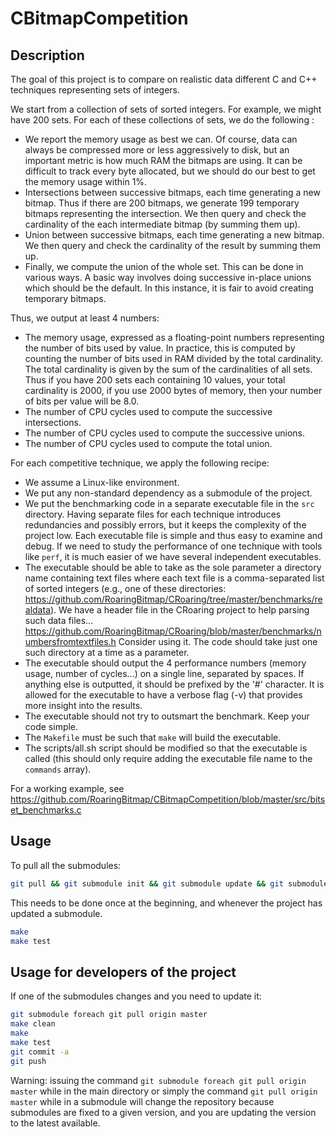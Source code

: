 # CBitmapCompetition

## Description
The goal of this project is to compare on realistic data different C and C++ techniques representing sets of integers.

We start from a collection of sets of sorted integers.
For example, we might have 200 sets. 
For each of these collections of sets, we do the following :  

-  We report the memory usage as best we can. Of course, data can always be compressed more or less aggressively to disk, but an important metric is how much RAM the bitmaps are using. It can be difficult to track every byte allocated, but we should do our best to get the memory usage within 1%. 
-  Intersections between successive bitmaps, each time generating a new bitmap. Thus if there are 200 bitmaps, we generate 199 temporary bitmaps representing the intersection. We then query and check the cardinality of the each intermediate bitmap (by summing them up).
-  Union between successive bitmaps, each time generating a new bitmap. We then query and check the cardinality of the result by summing them up.
-  Finally, we compute the union of the whole set. This can be done in various ways. A basic way involves doing successive in-place unions which should be the default. In this instance, it is fair to avoid creating temporary bitmaps.

Thus, we output at least 4 numbers: 
- The memory usage, expressed as a floating-point numbers representing the number of bits used by value. In practice, this is computed by counting the number of bits used in RAM divided by the total cardinality. The total cardinality is given by the sum of the cardinalities of all sets. Thus if you have 200 sets each containing 10 values, your total cardinality is 2000, if you use 2000 bytes of memory, then your number of bits per value will be 8.0.
- The number of CPU cycles used to compute the successive intersections.
- The number of CPU cycles used to compute the successive unions.
- The number of CPU cycles used to compute the total union.

For each competitive technique, we apply the following recipe:

* We assume a Linux-like environment.
* We put any non-standard dependency as a submodule of the project.
* We put the benchmarking code in a separate executable file in the ``src`` directory. Having separate files for each technique introduces redundancies and possibly errors, but it keeps the complexity of the project low. Each executable file is simple and thus easy to examine and debug. If we need to study the performance of one technique with tools like ``perf``, it is much easier of we have several independent executables.
* The executable should be able to take as the sole parameter a directory name containing text files where each text file is a comma-separated list of sorted integers (e.g., one of these directories: https://github.com/RoaringBitmap/CRoaring/tree/master/benchmarks/realdata). We have a header file in the CRoaring project to help parsing such data files... https://github.com/RoaringBitmap/CRoaring/blob/master/benchmarks/numbersfromtextfiles.h Consider using it. The code should take just one such directory at a time as a parameter.
* The executable should output the 4 performance numbers (memory usage, number of cycles...) on a single line, separated by spaces. If anything else is outputted, it should be prefixed by the '#' character. It is allowed for the executable to have a verbose flag (-v) that provides more insight into the results.
* The executable should not try to outsmart the benchmark. Keep your code simple.
* The  ``Makefile`` must be such that  ``make`` will build the executable.
* The scripts/all.sh script should be modified so that the executable is called (this should only require adding the executable file name to the ``commands`` array).

For a working example, see https://github.com/RoaringBitmap/CBitmapCompetition/blob/master/src/bitset_benchmarks.c

## Usage

To pull all the submodules:
```bash
git pull && git submodule init && git submodule update && git submodule status
```
This needs to be done once at the beginning, and whenever the project has updated a submodule.

```bash
make
make test
```


## Usage for developers of the project

If one of the submodules changes and you need to update it:
```bash
git submodule foreach git pull origin master
make clean
make 
make test
git commit -a
git push
```

Warning: issuing the command ``git submodule foreach git pull origin master`` while in the main directory or simply the command ``git pull origin master`` while in a submodule will change the repository because submodules are fixed to a given version, and you are updating the version to the latest available.
